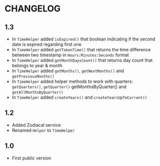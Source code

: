 CHANGELOG
==========

1.3
---

 * In `TimeHelper` added `isExpired()` that boolean indicating if the second date is expired regarding first one
 * In `TimeHelper` added `getTakenTime()` that returns the time difference between two timestamp in `Hours:Minutes:Seconds` format
 * In `TimeHelper` added `getMonthDaysCount()` that returns day count that belongs to year & month
 * In `TimeHelper` added `getMonths()`, `getNextMonths()` and `getPreviousMonths()`
 * In `TimeHelper` added helper methods to work with quarters: `getQuarters()`, `getQuarter()` getMonthsByQuarter() and `getAllMonthsByQuarter()`
 * In `TimeHelper` added `createYears()` and `createYearsUpToCurrent()`

1.2
----

 * Added Zodiacal service
 * Renamed `Helper` to `TimeHelper`

1.0
----

 * First public version